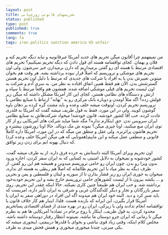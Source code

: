 ```yaml
---
layout: post
title: تحریمهای قانونی زورچپانی
status: published
type: post
published: true
comments: true
lang: fa
tags: iran politics sanction america US unfair
---
```



<p class="justify">

من نمیفهمم چرا آقایون میگن تحریم های جدید آمریکا غیرقانونیه و نباید دیگه تحریم کنه و فلان و بهمان. کجای تواقفنامه هسته ای قول دادن که دیگه تحریم نمیکنیم؟ تحریم های اقتصادی مرتبط با هسته ای رو گفتن برمیداریم که دارن برمیدارن خیر سرشون. ولی اون تحریم های موشکی و تروریسم که اصلاً قرار نبوده برداشته بشه. هر وقت هم بخوان میتونن تغییرش بدن یا به افراد یا شرکت های جدیدی که مرتبط با دلیل اون تحریم هستن گسترشش بدن. الآن هم فقط همین اتفاق افتاده به نظر من. یه سری آدم و شرکت به اون لیست تحریم های قبلی موشکی اضافه شده. همشون هم واقعاً مرتبط با سپاه و ارتش و دستگاه های نظامی هستن. کجای این کار آمریکا مشکل داشته که میگن زیر قولش زده؟ اگه مثلاً اومدن و دوباره بانک مرکزی رو به "بهانه" ارتباط با صنایع نظامی یا تروریسم تحریم کردن، اونوقت میشه خلف وعده و باید مشت گره کرده بر دهان یاوه گوشون کوبید. ولی در این مورد، فقط به قول ظریف میشه گفت که آمریکا به قلدری عادت کرده. خب آقا کشور خودشه، قانون خودشه! میخواد شرکت‌هاش به صنایع نظامی ایران سرویس ندن. حق اینکارم نداره؟ مگه شما میاید شرکت های آمریکایی رو از کار توی ایران منع میکنید، اونا چیزی میگن؟ نمونه ش مک دونالد. حالا اونا زورشون بیشتره و تحریم هاشون پراثرتره. ولی عقل و منطق من میگه که در این مورد، آمریکا داره کاملاً قانونی و منطقی عمل میکنه و این ماییم(همونایی که هی میگن آمریکا خلف وعده کرد) که دنبال بهونه ایم برای زدن زیر توافق.
<br><br>
اون تحریم ویزای آمریکا البته داستانش یه خرده فرق داره. از یه طرف میشه گفت، کشور خودشونه و نمیخوان به دلایل امنیتی به کسایی که به ایران سفر کردن، اجازه ورود بدون ویزا رو بدن. چون ایران رو حامی تروریسم میدونن و همیشه هم این رو گفتن. از طرف دیگه به نظر میاد با این تحریم ظالمانه که اصلاً هم ربطی به هسته ای نداره، میخوان یه جوری ایران رو زیر فشار بذارن تا از سوریه و لبنان و فلسطین و یمن و بحرین و ... بکشه بیرون تا از لیست کشورهای حامی تروریسم خارج بشه و این تحریم خودبه‌خود برداشته شه. و خب ایران هم طبیعتاً چنین کاری نمیکنه. حالا اینکه چقدر این تحریم، روی سفر بازرگانان و تجار و دیگر کله‌گندگان غربی و شرقی به ایران تأثیر داره، امریست که باید صبر کرد و دید. البته خود ایران هم میدونه اگه این افراد در دوراهی سفر به ایران یا آمریکا قرار بگیرن، این ایرانه که بازنده هست. فلذا، اینبار هم کار خلاف قانون یا توافقنامه انجام ندادند ولی با زیرکی، ایران رو در بهره مندی از فضای اقتصادی پساتحریم محدود کردن. به قول ظریف، اینکار با روح برجام در تضاده! آمریکایی ها هم به نظرم میگن تا زمانی که ایران جزو دوستان ما نباشه، نمیتونه انتظار رفتار دوستانه داشته باشه.
مخلص کلام اینکه، وقتی زیاد قوی نباشی و بخوای با قلدرها دربیفتی، اینجوری میشه که یکی میزنی، چندتا میخوری میخوری و همش فحش میدی به طرف.

</p>
